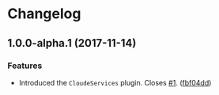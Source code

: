 Changelog
=========

## 1.0.0-alpha.1 (2017-11-14)

### Features

* Introduced the `CloudeServices` plugin. Closes [#1](https://github.com/ckeditor/ckeditor5-cloudservices/issues/1). ([fbf04dd](https://github.com/ckeditor/ckeditor5-cloudservices/commit/fbf04dd))
